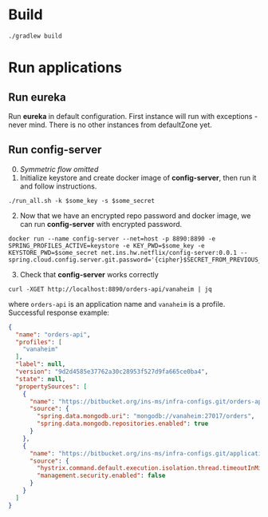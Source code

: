 # Build
`./gradlew build`

# Run applications

## Run eureka
Run **eureka** in default configuration. First instance will run with exceptions - never mind. There is no other instances from defaultZone yet.

## Run config-server
0. *Symmetric flow omitted*   
1. Initialize keystore and create docker image of **config-server**, then run it and follow instructions.  
```
./run_all.sh -k $some_key -s $some_secret

```

2. Now that we have an encrypted repo password and docker image, we can run **config-server** with encrypted password.  
```
docker run --name config-server --net=host -p 8890:8890 -e SPRING_PROFILES_ACTIVE=keystore -e KEY_PWD=$some_key -e KEYSTORE_PWD=$some_secret net.ins.hw.netflix/config-server:0.0.1 --spring.cloud.config.server.git.password='{cipher}$SECRET_FROM_PREVIOUS_STEP'  
```
3. Check that **config-server** works correctly 
```
curl -XGET http://localhost:8890/orders-api/vanaheim | jq
```
where `orders-api` is an application name and `vanaheim` is a profile.  
Successful response example:
```json
{
  "name": "orders-api",
  "profiles": [
    "vanaheim"
  ],
  "label": null,
  "version": "9d2d4585e37762a30c28953f527d9fa665ce0ba4",
  "state": null,
  "propertySources": [
    {
      "name": "https://bitbucket.org/ins-ms/infra-configs.git/orders-api-vanaheim.yml",
      "source": {
        "spring.data.mongodb.uri": "mongodb://vanaheim:27017/orders",
        "spring.data.mongodb.repositories.enabled": true
      }
    },
    {
      "name": "https://bitbucket.org/ins-ms/infra-configs.git/application.yml",
      "source": {
        "hystrix.command.default.execution.isolation.thread.timeoutInMilliseconds": 5000,
        "management.security.enabled": false
      }
    }
  ]
}
``` 
